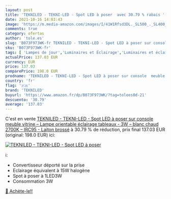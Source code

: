 ```yaml
---
layout: post
title: 'TEKNILED - TEKNI-LED - Spot LED à poser  avec 30.79 % rabais '
date: 2021-10-16 14:03:43
image: 'https://m.media-amazon.com/images/I/41W1Rfsd3DL._SL500_._SL400_.jpg'
comments: true
category: ofertas
author: 'tole.es'
slug: 'B073F973WK-fr TEKNILED - TEKNI-LED - Spot LED à poser sur console meuble...'
sku: 'B073F973WK-fr'
tags: [ 'Lampes de jour','Luminaires et Éclairage','Luminaires et éclairage','Luminaires intérieur','tekniled','Éclairage spécial', ]
actualPrice: 137.03 EUR
currency: EUR
price: 137.03
comparePrice: 198.0 EUR
prodname: 'TEKNILED - TEKNI-LED - Spot LED à poser sur console  meuble  vitrine – Lampe orientable éclairage tableaux - 3W – blanc chaud 2700K – IRC95 - Laiton brossé'
country: 'fr'
flag: '🇫🇷'
brand: 'TEKNILED'
buyurl: 'https://www.amazon.fr/dp/B073F973WK/?tag=tolees0d-21'
descuento: '30.79'
average: '137.03'
---
```


C'est en vente [TEKNILED - TEKNI-LED - Spot LED à poser sur console  meuble  vitrine – Lampe orientable éclairage tableaux - 3W – blanc chaud 2700K – IRC95 - Laiton brossé](https://www.amazon.fr/dp/B073F973WK/?tag=tolees0d-21)  à  30.79 % de réduction, prix final  137.03 EUR (original: 198.0 EUR) ici:

[![TEKNILED - TEKNI-LED - Spot LED à poser ](https://m.media-amazon.com/images/I/41W1Rfsd3DL._SL500_._SL400_.jpg)](https://www.amazon.fr/dp/B073F973WK/?tag=tolees0d-21)

ℹ️:

- Convertisseur déporté sur la prise
- Eclairage équivalent à 15W halogène
- Spot à poser à 1LED3W
- Consommation 3W

[🛒 Achète-le!!](https://www.amazon.fr/dp/B073F973WK/?tag=tolees0d-21)
